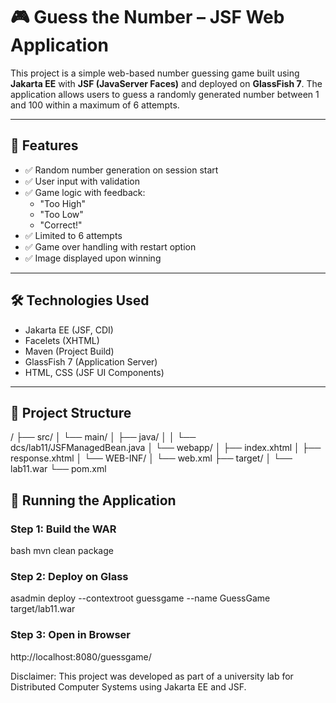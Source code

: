 # 🎮 Guess the Number – JSF Web Application

This project is a simple web-based number guessing game built using **Jakarta EE** with **JSF (JavaServer Faces)** and deployed on **GlassFish 7**. The application allows users to guess a randomly generated number between 1 and 100 within a maximum of 6 attempts.

---

## 📌 Features

- ✅ Random number generation on session start
- ✅ User input with validation
- ✅ Game logic with feedback:
  - "Too High"
  - "Too Low"
  - "Correct!"
- ✅ Limited to 6 attempts
- ✅ Game over handling with restart option
- ✅ Image displayed upon winning

---

## 🛠 Technologies Used

- Jakarta EE (JSF, CDI)
- Facelets (XHTML)
- Maven (Project Build)
- GlassFish 7 (Application Server)
- HTML, CSS (JSF UI Components)

---

## 📁 Project Structure
/
├── src/
│ └── main/
│ ├── java/
│ │ └── dcs/lab11/JSFManagedBean.java
│ └── webapp/
│ ├── index.xhtml
│ ├── response.xhtml
│ └── WEB-INF/
│ └── web.xml
├── target/
│ └── lab11.war
└── pom.xml

## 🚀 Running the Application

### Step 1: Build the WAR
bash
mvn clean package

### Step 2: Deploy on Glass

asadmin deploy --contextroot guessgame --name GuessGame target/lab11.war


### Step 3: Open in Browser

http://localhost:8080/guessgame/



Disclaimer: This project was developed as part of a university lab for Distributed Computer Systems using Jakarta EE and JSF.
